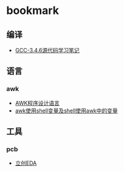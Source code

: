 bookmark
========

## 编译

* [GCC-3.4.6源代码学习笔记](http://blog.csdn.net/wuhui_gdnt/article/category/654667/11)


## 语言

### awk

* [AWK程序设计语言](http://awk.readthedocs.io/en/latest/chapter-one.html)
* [awk使用shell变量及shell使用awk中的变量](https://blog.csdn.net/rj042/article/details/72860177)


## 工具

### pcb

* [立创EDA](https://lceda.cn/)
